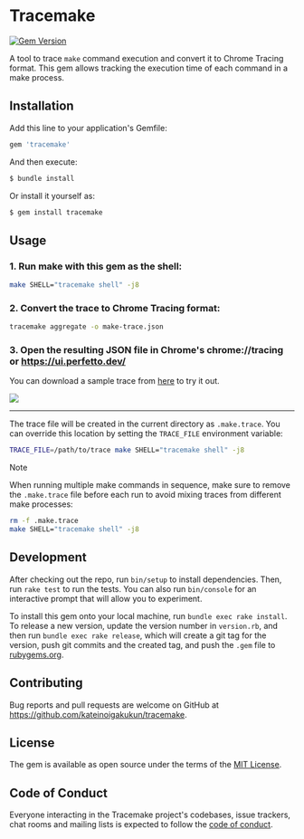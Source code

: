 # Tracemake

[![Gem Version](https://badge.fury.io/rb/tracemake.svg)](https://badge.fury.io/rb/tracemake)

A tool to trace `make` command execution and convert it to Chrome Tracing format. This gem allows tracking the execution time of each command in a make process.

## Installation

Add this line to your application's Gemfile:

```ruby
gem 'tracemake'
```

And then execute:

```bash
$ bundle install
```

Or install it yourself as:

```bash
$ gem install tracemake
```

## Usage

### 1. Run make with this gem as the shell:

```bash
make SHELL="tracemake shell" -j8
```

### 2. Convert the trace to Chrome Tracing format:

```bash
tracemake aggregate -o make-trace.json
```

### 3. Open the resulting JSON file in Chrome's chrome://tracing or https://ui.perfetto.dev/

You can download a sample trace from [here](https://gist.github.com/kateinoigakukun/995cc68fdfe231ce530229b14db3da41) to try it out.

![](https://github.com/user-attachments/assets/46ae83a2-3b18-4429-b4e1-ffc01130c067)

----

The trace file will be created in the current directory as `.make.trace`. You can override this location by setting the `TRACE_FILE` environment variable:

```bash
TRACE_FILE=/path/to/trace make SHELL="tracemake shell" -j8
```

> [!NOTE]
> When running multiple make commands in sequence, make sure to remove the `.make.trace` file before each run to avoid mixing traces from different make processes:
> ```bash
> rm -f .make.trace
> make SHELL="tracemake shell" -j8
> ```

## Development

After checking out the repo, run `bin/setup` to install dependencies. Then, run `rake test` to run the tests. You can also run `bin/console` for an interactive prompt that will allow you to experiment.

To install this gem onto your local machine, run `bundle exec rake install`. To release a new version, update the version number in `version.rb`, and then run `bundle exec rake release`, which will create a git tag for the version, push git commits and the created tag, and push the `.gem` file to [rubygems.org](https://rubygems.org).

## Contributing

Bug reports and pull requests are welcome on GitHub at https://github.com/kateinoigakukun/tracemake.

## License

The gem is available as open source under the terms of the [MIT License](https://opensource.org/licenses/MIT).

## Code of Conduct

Everyone interacting in the Tracemake project's codebases, issue trackers, chat rooms and mailing lists is expected to follow the [code of conduct](https://github.com/[USERNAME]/tracemake/blob/main/CODE_OF_CONDUCT.md).
